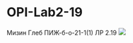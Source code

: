 # OPI-Lab2-19
Мизин Глеб ПИЖ-б-о-21-1(1) ЛР 2.19
![](https://sun9-68.userapi.com/impg/0I-Zub-hfUmq28oWQ9l5i7tJFRchAvXfzy_6xw/bfUxuA3EnQU.jpg?size=1082x1472&quality=95&sign=bc7bea10f987634bd33dc73b4b53ca6e&type=album)
